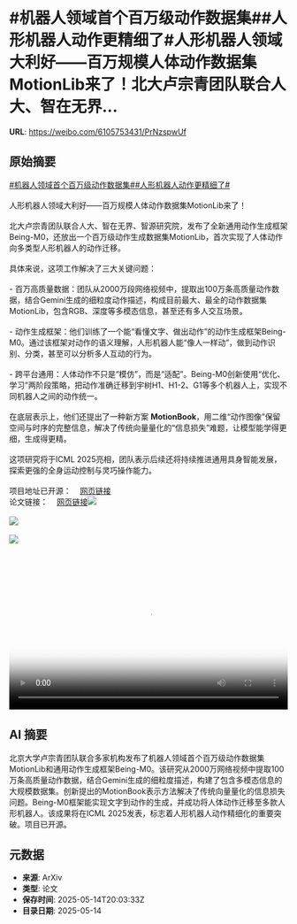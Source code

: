# #机器人领域首个百万级动作数据集##人形机器人动作更精细了#人形机器人领域大利好——百万规模人体动作数据集MotionLib来了！北大卢宗青团队联合人大、智在无界...

**URL**: https://weibo.com/6105753431/PrNzspwUf

## 原始摘要

<a href="https://m.weibo.cn/search?containerid=231522type%3D1%26t%3D10%26q%3D%23%E6%9C%BA%E5%99%A8%E4%BA%BA%E9%A2%86%E5%9F%9F%E9%A6%96%E4%B8%AA%E7%99%BE%E4%B8%87%E7%BA%A7%E5%8A%A8%E4%BD%9C%E6%95%B0%E6%8D%AE%E9%9B%86%23&amp;extparam=%23%E6%9C%BA%E5%99%A8%E4%BA%BA%E9%A2%86%E5%9F%9F%E9%A6%96%E4%B8%AA%E7%99%BE%E4%B8%87%E7%BA%A7%E5%8A%A8%E4%BD%9C%E6%95%B0%E6%8D%AE%E9%9B%86%23" data-hide=""><span class="surl-text">#机器人领域首个百万级动作数据集#</span></a><a href="https://m.weibo.cn/search?containerid=231522type%3D1%26t%3D10%26q%3D%23%E4%BA%BA%E5%BD%A2%E6%9C%BA%E5%99%A8%E4%BA%BA%E5%8A%A8%E4%BD%9C%E6%9B%B4%E7%B2%BE%E7%BB%86%E4%BA%86%23&amp;extparam=%23%E4%BA%BA%E5%BD%A2%E6%9C%BA%E5%99%A8%E4%BA%BA%E5%8A%A8%E4%BD%9C%E6%9B%B4%E7%B2%BE%E7%BB%86%E4%BA%86%23" data-hide=""><span class="surl-text">#人形机器人动作更精细了#</span></a><br><br>人形机器人领域大利好——百万规模人体动作数据集MotionLib来了！<br><br>北大卢宗青团队联合人大、智在无界、智源研究院，发布了全新通用动作生成框架Being-M0，还放出一个百万级动作生成数据集MotionLib，首次实现了人体动作向多类型人形机器人的动作迁移。<br><br>具体来说，这项工作解决了三大关键问题：<br><br>- 百万高质量数据：团队从2000万段网络视频中，提取出100万条高质量动作数据，结合Gemini生成的细粒度动作描述，构成目前最大、最全的动作数据集MotionLib，包含RGB、深度等多模态信息，甚至还有多人交互场景。<br><br>- 动作生成框架：他们训练了一个能“看懂文字、做出动作”的动作生成框架Being-M0。通过该框架对动作的语义理解，人形机器人能“像人一样动”，做到动作识别、分类，甚至可以分析多人互动的行为。<br><br>- 跨平台通用：人体动作不只是“模仿”，而是“适配”。Being-M0创新使用“优化、学习”两阶段策略，把动作准确迁移到宇树H1、H1-2、G1等多个机器人上，实现不同机器人之间的动作统一。<br><br>在底层表示上，他们还提出了一种新方案 **MotionBook**，用二维“动作图像”保留空间与时序的完整信息，解决了传统向量量化的“信息损失”难题，让模型能学得更细，生成得更精。<br><br>这项研究将于ICML 2025亮相，团队表示后续还将持续推进通用具身智能发展，探索更强的全身运动控制与灵巧操作能力。<br><br>项目地址已开源：<a href="https://weibo.cn/sinaurl?u=https%3A%2F%2Fbeingbeyond.github.io%2FBeing-M0%2F" data-hide=""><span class="url-icon"><img style="width: 1rem;height: 1rem" src="https://h5.sinaimg.cn/upload/2015/09/25/3/timeline_card_small_web_default.png" referrerpolicy="no-referrer"></span><span class="surl-text">网页链接</span></a><br>论文链接：<a href="https://weibo.cn/sinaurl?u=https%3A%2F%2Farxiv.org%2Fabs%2F2410.03311" data-hide=""><span class="url-icon"><img style="width: 1rem;height: 1rem" src="https://h5.sinaimg.cn/upload/2015/09/25/3/timeline_card_small_web_default.png" referrerpolicy="no-referrer"></span><span class="surl-text">网页链接</span></a><img style="" src="https://tvax3.sinaimg.cn/large/006Fd7o3ly1i1f56qiw0cj31uy0u0wh2.jpg" referrerpolicy="no-referrer"><br><br><img style="" src="https://tvax1.sinaimg.cn/large/006Fd7o3ly1i1f56v2nhdj31rs0u00vt.jpg" referrerpolicy="no-referrer"><br><br><img style="" src="https://tvax2.sinaimg.cn/large/006Fd7o3ly1i1f56qynsoj31rs0u041l.jpg" referrerpolicy="no-referrer"><br><br><br clear="both"><div style="clear: both"></div><video controls="controls" poster="https://tvax1.sinaimg.cn/orj480/006Fd7o3ly1i1f56r32x8j31uy0u0wh2.jpg" style="width: 100%"><source src="https://f.video.weibocdn.com/o0/Hvrb60Qqlx08oeV5UdmM010412007teI0E010.mp4?label=mp4_720p&amp;template=1604x720.25.0&amp;ori=0&amp;ps=1CwnkDw1GXwCQx&amp;Expires=1747256555&amp;ssig=D7XbCGSn2O&amp;KID=unistore,video"><source src="https://f.video.weibocdn.com/o0/XctioMa4lx08oeV57odW0104120043fC0E010.mp4?label=mp4_hd&amp;template=1068x480.25.0&amp;ori=0&amp;ps=1CwnkDw1GXwCQx&amp;Expires=1747256555&amp;ssig=Puj4usPT7q&amp;KID=unistore,video"><source src="https://f.video.weibocdn.com/o0/ZNACqBo0lx08oeV5tdJm010412002Ba50E010.mp4?label=mp4_ld&amp;template=800x360.25.0&amp;ori=0&amp;ps=1CwnkDw1GXwCQx&amp;Expires=1747256555&amp;ssig=eDvWFC4heJ&amp;KID=unistore,video"><p>视频无法显示，请前往<a href="https://video.weibo.com/show?fid=1034%3A5166253254574088" target="_blank" rel="noopener noreferrer">微博视频</a>观看。</p></video>

## AI 摘要

北京大学卢宗青团队联合多家机构发布了机器人领域首个百万级动作数据集MotionLib和通用动作生成框架Being-M0。该研究从2000万网络视频中提取100万条高质量动作数据，结合Gemini生成的细粒度描述，构建了包含多模态信息的大规模数据集。创新提出的MotionBook表示方法解决了传统向量量化的信息损失问题。Being-M0框架能实现文字到动作的生成，并成功将人体动作迁移至多款人形机器人。该成果将在ICML 2025发表，标志着人形机器人动作精细化的重要突破。项目已开源。

## 元数据

- **来源**: ArXiv
- **类型**: 论文
- **保存时间**: 2025-05-14T20:03:33Z
- **目录日期**: 2025-05-14
